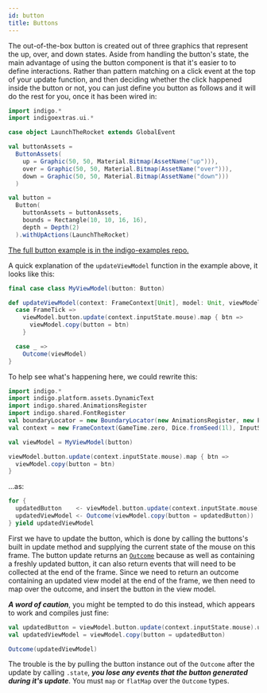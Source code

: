 ```yaml
---
id: button
title: Buttons
---
```


The out-of-the-box button is created out of three graphics that represent the up, over, and down states. Aside from handling the button's state, the main advantage of using the button component is that it's easier to to define interactions. Rather than pattern matching on a click event at the top of your update function, and then deciding whether the click happened inside the button or not, you can just define you button as follows and it will do the rest for you, once it has been wired in:

```scala mdoc:js:shared
import indigo.*
import indigoextras.ui.*

case object LaunchTheRocket extends GlobalEvent

val buttonAssets =
  ButtonAssets(
    up = Graphic(50, 50, Material.Bitmap(AssetName("up"))),
    over = Graphic(50, 50, Material.Bitmap(AssetName("over"))),
    down = Graphic(50, 50, Material.Bitmap(AssetName("down")))
  )

val button = 
  Button(
    buttonAssets = buttonAssets,
    bounds = Rectangle(10, 10, 16, 16),
    depth = Depth(2)
  ).withUpActions(LaunchTheRocket)
```

[The full button example is in the indigo-examples repo.](https://github.com/PurpleKingdomGames/indigo-examples/tree/master/examples/button)

A quick explanation of the `updateViewModel` function in the example above, it looks like this:

```scala mdoc:js:shared
final case class MyViewModel(button: Button)

def updateViewModel(context: FrameContext[Unit], model: Unit, viewModel: MyViewModel): GlobalEvent => Outcome[MyViewModel] = {
  case FrameTick =>
    viewModel.button.update(context.inputState.mouse).map { btn =>
      viewModel.copy(button = btn)
    }

  case _ =>
    Outcome(viewModel)
}
```

To help see what's happening here, we could rewrite this:

```scala mdoc:js:shared:invisible
import indigo.*
import indigo.platform.assets.DynamicText
import indigo.shared.AnimationsRegister
import indigo.shared.FontRegister
val boundaryLocator = new BoundaryLocator(new AnimationsRegister, new FontRegister, new DynamicText)
val context = new FrameContext(GameTime.zero, Dice.fromSeed(1l), InputState.default, boundaryLocator, ())
```

```scala mdoc:js:shared
val viewModel = MyViewModel(button)

viewModel.button.update(context.inputState.mouse).map { btn =>
  viewModel.copy(button = btn)
}
```

...as:

```scala mdoc:js
for {
  updatedButton    <- viewModel.button.update(context.inputState.mouse)
  updatedViewModel <- Outcome(viewModel.copy(button = updatedButton))
} yield updatedViewModel
```

First we have to update the button, which is done by calling the buttons's built in update method and supplying the current state of the mouse on this frame. The button update returns an [`Outcome`](/gameloop/outcome.md) because as well as containing a freshly updated button, it can also return events that will need to be collected at the end of the frame. Since we need to return an outcome containing an updated view model at the end of the frame, we then need to map over the outcome, and insert the button in the view model.

***A word of caution***, you might be tempted to do this instead, which appears to work and compiles just fine:

```scala mdoc:js
val updatedButton = viewModel.button.update(context.inputState.mouse).unsafeGet
val updatedViewModel = viewModel.copy(button = updatedButton)

Outcome(updatedViewModel)
```

The trouble is the by pulling the button instance out of the `Outcome` after the update by calling `.state`, ***you lose any events that the button generated during it's update***. You must `map` or `flatMap` over the `Outcome` types.
